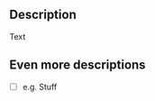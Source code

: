 ## Description
<!--
  Write stuff here -->
  
<!-- 
  More stuff here
-->
Text

## Even more descriptions
- [ ] e.g. Stuff
<!--
  All the stuff -->
